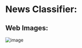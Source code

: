 # News Classifier:
## Web Images: 
![image](https://github.com/pvchaitanya8/News-Classifier/assets/93573686/2136fd9b-497d-44b2-a111-879d097adfb1)


